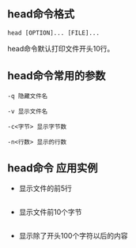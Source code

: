 ## head命令格式
````
head [OPTION]... [FILE]...
````
  head命令默认打印文件开头10行。
## head命令常用的参数
````
-q 隐藏文件名

-v 显示文件名

-c<字节> 显示字节数

-n<行数> 显示的行数
````
## head命令 应用实例
* 显示文件的前5行
````

````
* 显示文件前10个字节
````

````
* 显示除了开头100个字符以后的内容
````

````
